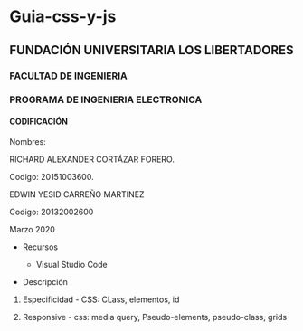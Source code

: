 # Guia-css-y-js

## FUNDACIÓN UNIVERSITARIA LOS LIBERTADORES

### FACULTAD DE INGENIERIA

### PROGRAMA DE INGENIERIA ELECTRONICA

#### CODIFICACIÓN

Nombres:

RICHARD ALEXANDER CORTÁZAR FORERO.

Codigo: 20151003600.

EDWIN YESID CARREÑO MARTINEZ

Codigo: 20132002600

Marzo 2020

- Recursos

  - Visual Studio Code

- Descripción

1. Especificidad - CSS: CLass, elementos, id

2. Responsive - css: media query, Pseudo-elements, pseudo-class, grids
